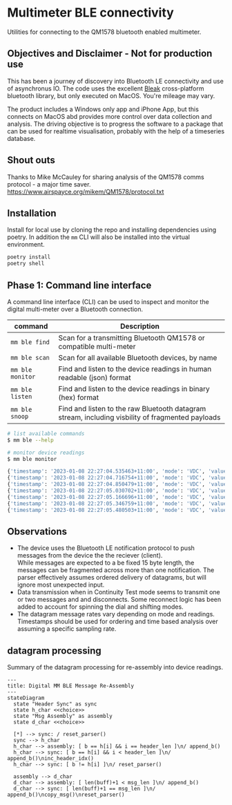 # Multimeter BLE connectivity
Utilities for connecting to the QM1578 bluetooth enabled multimeter.

## Objectives and Disclaimer - Not for production use
This has been a journey of discovery into Bluetooth LE connectivity and use of asynchronus IO.
The code uses the excellent [Bleak](https://bleak.readthedocs.io/en/latest/) cross-platform bluetooth 
library, but only executed on MacOS.  You're mileage may vary.

The product includes a Windows only app and iPhone App, but this connects on MacOS abd provides more control over
data collection and analysis.
The driving objective is to progress the software to a package that can be used for realtime visualisation, probably
with the help of a timeseries database.

## Shout outs
Thanks to Mike McCauley for sharing analysis of the QM1578 comms protocol - a major time saver.
https://www.airspayce.org/mikem/QM1578/protocol.txt 

## Installation
Install for local use by cloning the repo and installing dependencies using poetry.
In addition the `mm` CLI will also be installed into the virtual environment.
```bash
poetry install
poetry shell
```

## Phase 1: Command line interface
A command line interface (CLI) can be used to inspect and monitor the digital multi-meter over a Bluetooth connection.

| command | Description |
| ------- | ----------- |
| `mm ble find` | Scan for a transmitting Bluetooth QM1578 or compatible multi-meter |
| `mm ble scan` | Scan for all available Bluetooth devices, by name |
| `mm ble monitor` | Find and listen to the device readings in human readable (json) format |
| `mm ble listen` | Find and listen to the device readings in binary (hex) format |
| `mm ble snoop` | Find and listen to the raw Bluetooth datagram stream, including visbility of fragmented payloads |

```bash
# list available commands
$ mm ble --help

# monitor device readings
$ mm ble monitor

{'timestamp': '2023-01-08 22:27:04.535463+11:00', 'mode': 'VDC', 'value': '12.18', 'units': 'V'}
{'timestamp': '2023-01-08 22:27:04.716754+11:00', 'mode': 'VDC', 'value': '12.18', 'units': 'V'}
{'timestamp': '2023-01-08 22:27:04.850479+11:00', 'mode': 'VDC', 'value': '12.18', 'units': 'V'}
{'timestamp': '2023-01-08 22:27:05.030702+11:00', 'mode': 'VDC', 'value': '12.18', 'units': 'V'}
{'timestamp': '2023-01-08 22:27:05.166696+11:00', 'mode': 'VDC', 'value': '12.18', 'units': 'V'}
{'timestamp': '2023-01-08 22:27:05.346759+11:00', 'mode': 'VDC', 'value': '12.18', 'units': 'V'}
{'timestamp': '2023-01-08 22:27:05.480503+11:00', 'mode': 'VDC', 'value': '12.17', 'units': 'V'}
```

## Observations
* The device uses the Bluetooth LE notification protocol to push messages from the device the the reciever (client).  
While messages are expected to a be fixed 15 byte length, the messages can be fragmented across more than one notification.  The parser effectively assumes ordered delivery of datagrams, but will ignore most unexpected input.
* Data transmission when in Continuity Test mode seems to transmit one or two messages and and disconnects.  Some 
reconnect logic has been added to account for spinning the dial and shifting modes.
* The datagram message rates vary depending on mode and readings.  Timestamps should be used for ordering and 
time based analysis over assuming a specific sampling rate.

## datagram processing
Summary of the datagram processing for re-assembly into device readings.

```mermaid
---
title: Digital MM BLE Message Re-Assembly
---
stateDiagram
  state "Header Sync" as sync
  state h_char <<choice>>
  state "Msg Assembly" as assembly
  state d_char <<choice>>

  [*] --> sync: / reset_parser()
  sync --> h_char
  h_char --> assembly: [ b == h[i] && i == header_len ]\n/ append_b()
  h_char --> sync: [ b == h[i] && i < header_len ]\n/ append_b()\ninc_header_idx()
  h_char --> sync: [ b != h[i] ]\n/ reset_parser()

  assembly --> d_char
  d_char --> assembly: [ len(buff)+1 < msg_len ]\n/ append_b()
  d_char --> sync: [ len(buff)+1 == msg_len ]\n/ append_b()\ncopy_msg()\nreset_parser()
  
```